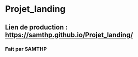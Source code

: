 # Projet_landing

## Lien de production : https://samthp.github.io/Projet_landing/

### Fait par SAMTHP
